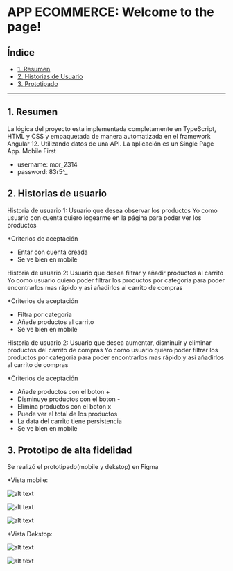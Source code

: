 # APP ECOMMERCE: Welcome to the page!

## Índice

* [1. Resumen](#1-resumen)
* [2. Historias de Usuario](#2-historias-de-usuario)
* [3. Prototipado](#3-prototipado)


***

## 1. Resumen

La lógica del proyecto esta implementada completamente en TypeScript, HTML y CSS y empaquetada de manera automatizada en el framework Angular 12. Utilizando datos de una API.
La aplicación es un Single Page App. Mobile First
- username: mor_2314
- password: 83r5^_

## 2. Historias de usuario

Historia de usuario 1: Usuario que desea observar los productos
Yo como usuario con cuenta quiero logearme en la página para poder ver los productos

*Criterios de aceptación
- Entar con cuenta creada
- Se ve bien en mobile

Historia de usuario 2: Usuario que desea filtrar y añadir productos al carrito
Yo como usuario quiero poder filtrar los productos por categoria para poder encontrarlos mas rápido y asi añadirlos al carrito de compras

*Criterios de aceptación
- Filtra por categoria
- Añade productos al carrito
- Se ve bien en mobile

Historia de usuario 2: Usuario que desea aumentar, disminuir y eliminar productos del carrito de compras
Yo como usuario quiero poder filtrar los productos por categoria para poder encontrarlos mas rápido y asi añadirlos al carrito de compras

*Criterios de aceptación
- Añade productos con el boton +
- Disminuye productos con el boton -
- Elimina productos con el boton x
- Puede ver el total de los productos
- La data del carrito tiene persistencia
- Se ve bien en mobile

## 3. Prototipo de alta fidelidad
Se realizó el prototipado(mobile y dekstop) en Figma

*Vista mobile:

![alt text](reto-tech/src/assets/img/mobile1.svg)

![alt text](reto-tech/src/assets/img/mobile2.svg)

![alt text](reto-tech/src/assets/img/mobile3.svg)


*Vista Dekstop:

![alt text](reto-tech/src/assets/img/dekstop1.svg)

![alt text](reto-tech/src/assets/img/dekstop2.svg)
